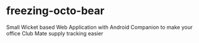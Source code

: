 freezing-octo-bear
==================

Small Wicket based Web Application with Android Companion to make your office Club Mate supply tracking easier
